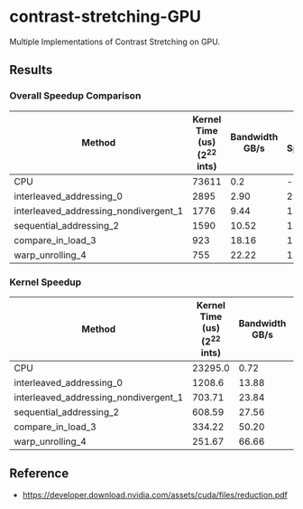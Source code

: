 # contrast-stretching-GPU
Multiple Implementations of Contrast Stretching on GPU.

## Results
### Overall Speedup Comparison

| **Method**                            | **Kernel Time (us) (2<sup>22</sup> ints)** | **Bandwidth GB/s** | **Step Speedup** | **Cum. Speedup** |
|---------------------------------------|--------------------------------------------|--------------------|------------------|------------------|
| CPU                                   | 73611                                      | 0.2                | -                | -                |
| interleaved_addressing_0              | 2895                                       | 2.90               | 25.4             | 25.4             |
| interleaved_addressing_nondivergent_1 | 1776                                       | 9.44               | 1.63             | 41.44            |
| sequential_addressing_2               | 1590                                       | 10.52              | 1.16             | 46.29            |
| compare_in_load_3                     | 923                                        | 18.16              | 1.65             | 79.75            |
| warp_unrolling_4                      | 755                                        | 22.22              | 1.22             | 97.50            |


### Kernel Speedup

| **Method**                            | **Kernel Time (us) (2<sup>22</sup> ints)** | **Bandwidth GB/s** | **Step Speedup** | **Cum. Speedup** |
|---------------------------------------|--------------------------------------------|--------------------|------------------|------------------|
| CPU                                   | 23295.0                                    | 0.72               | -                | -                |
| interleaved_addressing_0              | 1208.6                                     | 13.88              | 19.27            | 19.27            |
| interleaved_addressing_nondivergent_1 | 703.71                                     | 23.84              | 1.72             | 33.103           |
| sequential_addressing_2               | 608.59                                     | 27.56              | 1.16             | 38.277           |
| compare_in_load_3                     | 334.22                                     | 50.20              | 1.82             | 69.69            |
| warp_unrolling_4                      | 251.67                                     | 66.66              | 1.33             | 92.56            |


## Reference
- https://developer.download.nvidia.com/assets/cuda/files/reduction.pdf
